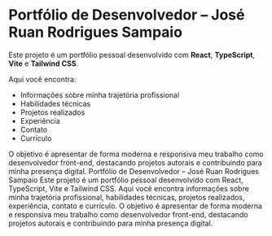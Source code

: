# Portfólio de Desenvolvedor – José Ruan Rodrigues Sampaio

Este projeto é um portfólio pessoal desenvolvido com **React**, **TypeScript**, **Vite** e **Tailwind CSS**.

Aqui você encontra:

- Informações sobre minha trajetória profissional
- Habilidades técnicas
- Projetos realizados
- Experiência
- Contato
- Currículo

O objetivo é apresentar de forma moderna e responsiva meu trabalho como desenvolvedor front-end, destacando projetos autorais e contribuindo para minha presença digital.
Portfólio de Desenvolvedor – José Ruan Rodrigues Sampaio
Este projeto é um portfólio pessoal desenvolvido com React, TypeScript, Vite e Tailwind CSS. Aqui você encontra informações sobre minha trajetória profissional, habilidades técnicas, projetos realizados, experiência, contato e currículo. O objetivo é apresentar de forma moderna e responsiva meu trabalho como desenvolvedor front-end, destacando projetos autorais e contribuindo para minha presença digital.